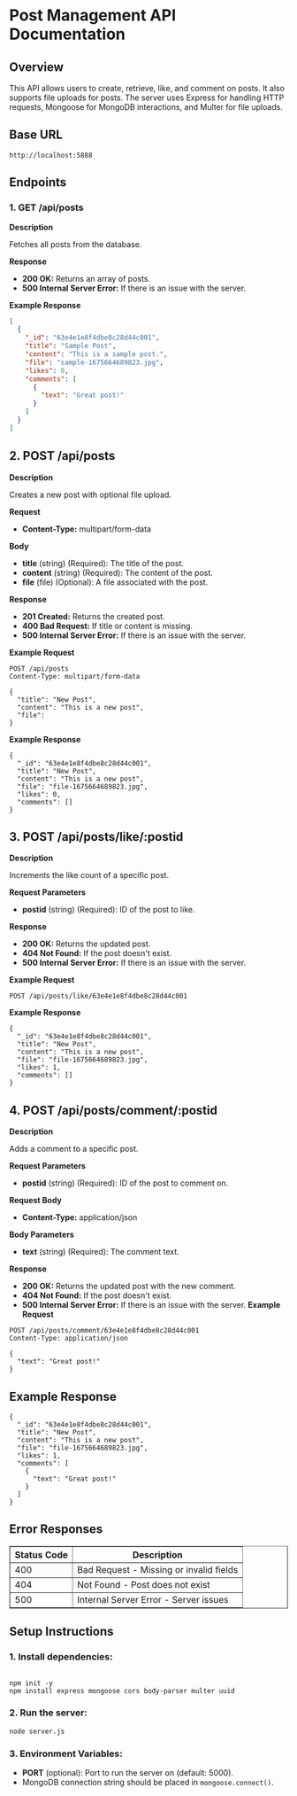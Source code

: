 # Post Management API Documentation

## Overview

This API allows users to create, retrieve, like, and comment on posts. It also supports file uploads for posts. The server uses Express for handling HTTP requests, Mongoose for MongoDB interactions, and Multer for file uploads.

## Base URL
<pre><code>http://localhost:5888</code></pre>

## Endpoints

### 1. GET /api/posts

**Description**

Fetches all posts from the database.

**Response**

- **200 OK:** Returns an array of posts.
- **500 Internal Server Error:** If there is an issue with the server.

**Example Response**

```json
[
  {
    "_id": "63e4e1e8f4dbe8c28d44c001",
    "title": "Sample Post",
    "content": "This is a sample post.",
    "file": "sample-1675664689823.jpg",
    "likes": 0,
    "comments": [
      {
        "text": "Great post!"
      }
    ]
  }
]
```

## 2. POST /api/posts

**Description**

Creates a new post with optional file upload.

**Request**

* **Content-Type:** multipart/form-data

**Body**

* **title** (string) (Required): The title of the post.
* **content** (string) (Required): The content of the post.
* **file** (file) (Optional): A file associated with the post.

**Response**

* **201 Created:** Returns the created post.
* **400 Bad Request:** If title or content is missing.
* **500 Internal Server Error:** If there is an issue with the server.

**Example Request**

<pre><code>POST /api/posts
Content-Type: multipart/form-data

{
  "title": "New Post",
  "content": "This is a new post",
  "file": <file>
}</code></pre>

**Example Response**

<pre><code>{
  "_id": "63e4e1e8f4dbe8c28d44c001",
  "title": "New Post",
  "content": "This is a new post",
  "file": "file-1675664689823.jpg",
  "likes": 0,
  "comments": []
}</code></pre>

## 3. POST /api/posts/like/:postid

**Description**

Increments the like count of a specific post.

**Request Parameters**

* **postid** (string) (Required): ID of the post to like.

**Response**

* **200 OK:** Returns the updated post.
* **404 Not Found:** If the post doesn't exist.
* **500 Internal Server Error:** If there is an issue with the server.

**Example Request**

<pre><code>POST /api/posts/like/63e4e1e8f4dbe8c28d44c001</code></pre>

**Example Response**

<pre><code>{
  "_id": "63e4e1e8f4dbe8c28d44c001",
  "title": "New Post",
  "content": "This is a new post",
  "file": "file-1675664689823.jpg",
  "likes": 1,
  "comments": []
}</code></pre>

## 4. POST /api/posts/comment/:postid

**Description**

Adds a comment to a specific post.

**Request Parameters**

* **postid** (string) (Required): ID of the post to comment on.

**Request Body**

* **Content-Type:** application/json

**Body Parameters**

* **text** (string) (Required): The comment text.

**Response**

* **200 OK:** Returns the updated post with the new comment.
* **404 Not Found:** If the post doesn't exist.
* **500 Internal Server Error:** If there is an issue with the server.
**Example Request**

<pre><code>POST /api/posts/comment/63e4e1e8f4dbe8c28d44c001
Content-Type: application/json

{
  "text": "Great post!"
}</code></pre>

## Example Response

<pre><code>{
  "_id": "63e4e1e8f4dbe8c28d44c001",
  "title": "New Post",
  "content": "This is a new post",
  "file": "file-1675664689823.jpg",
  "likes": 1,
  "comments": [
    {
      "text": "Great post!"
    }
  ]
}</code></pre>

## Error Responses

<table border="1">
  <tr>
    <th>Status Code</th>
    <th>Description</th>
  </tr>
  <tr>
    <td>400</td>
    <td>Bad Request - Missing or invalid fields</td>
  </tr>
  <tr>
    <td>404</td>
    <td>Not Found - Post does not exist</td>
  </tr>
  <tr>
    <td>500</td>
    <td>Internal Server Error - Server issues</td>
  </tr>
</table>

## Setup Instructions

### 1. Install dependencies:

<pre><code>
npm init -y
npm install express mongoose cors body-parser multer uuid
</code></pre>

### 2. Run the server:

<pre><code>node server.js</code></pre>

### 3. Environment Variables:

* **PORT** (optional): Port to run the server on (default: 5000).
* MongoDB connection string should be placed in `mongoose.connect()`.
